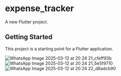 # expense_tracker

A new Flutter project.

## Getting Started

This project is a starting point for a Flutter application.

![WhatsApp Image 2025-03-12 at 20 24 21_cfeff93b](https://github.com/user-attachments/assets/df8629f9-1a46-4cc4-a976-9f1a49e32a38)
![WhatsApp Image 2025-03-12 at 20 24 21_5e5f9710](https://github.com/user-attachments/assets/8df0f028-8190-4342-8ae0-e55ce093783a)
![WhatsApp Image 2025-03-12 at 20 24 22_d8adcb90](https://github.com/user-attachments/assets/c062994a-f5a3-431d-b1a5-0196e2be6a9a)
